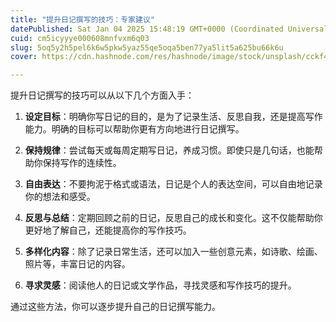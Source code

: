 ```yaml
---
title: "提升日记撰写的技巧：专家建议"
datePublished: Sat Jan 04 2025 15:48:19 GMT+0000 (Coordinated Universal Time)
cuid: cm5icyyye000608mnfvxm6q03
slug: 5oq5y2h5pel6k6w5pkw5yaz55qe5oqa5ben77ya5lit5a625bu66k6u
cover: https://cdn.hashnode.com/res/hashnode/image/stock/unsplash/cckf4TsHAuw/upload/fca0b448aa23a4d583a5f80475cb4d63.jpeg

---
```


提升日记撰写的技巧可以从以下几个方面入手：

1. **设定目标**：明确你写日记的目的，是为了记录生活、反思自我，还是提高写作能力。明确的目标可以帮助你更有方向地进行日记撰写。
    
2. **保持规律**：尝试每天或每周定期写日记，养成习惯。即使只是几句话，也能帮助你保持写作的连续性。
    
3. **自由表达**：不要拘泥于格式或语法，日记是个人的表达空间，可以自由地记录你的想法和感受。
    
4. **反思与总结**：定期回顾之前的日记，反思自己的成长和变化。这不仅能帮助你更好地了解自己，还能提高你的写作技巧。
    
5. **多样化内容**：除了记录日常生活，还可以加入一些创意元素，如诗歌、绘画、照片等，丰富日记的内容。
    
6. **寻求灵感**：阅读他人的日记或文学作品，寻找灵感和写作技巧的提升。
    

通过这些方法，你可以逐步提升自己的日记撰写能力。